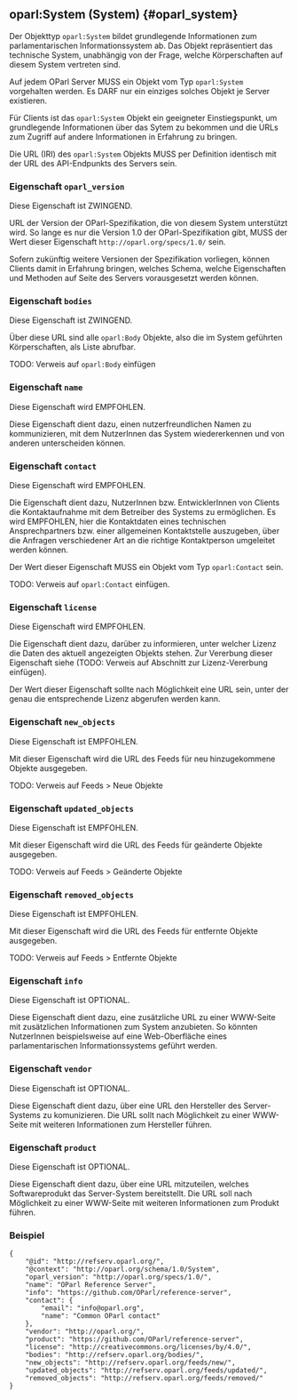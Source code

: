 oparl:System (System)   {#oparl_system}
--------------------

Der Objekttyp `oparl:System` bildet grundlegende Informationen zum
parlamentarischen Informationssystem ab. Das Objekt repräsentiert
das technische System, unabhängig von der Frage, welche Körperschaften
auf diesem System vertreten sind.

Auf jedem OParl Server MUSS ein Objekt vom Typ `oparl:System` vorgehalten
werden. Es DARF nur ein einziges solches Objekt je Server existieren.

Für Clients ist das `oparl:System` Objekt ein geeigneter Einstiegspunkt,
um grundlegende Informationen über das Sytem zu bekommen und die URLs
zum Zugriff auf andere Informationen in Erfahrung zu bringen.

Die URL (IRI) des `oparl:System` Objekts MUSS per Definition identisch mit
der URL des API-Endpunkts des Servers sein.

### Eigenschaft `oparl_version`

Diese Eigenschaft ist ZWINGEND.

URL der Version der OParl-Spezifikation, die von diesem System unterstützt wird.
So lange es nur die Version 1.0 der OParl-Spezifikation gibt, MUSS der Wert dieser
Eigenschaft `http://oparl.org/specs/1.0/` sein.

Sofern zukünftig weitere Versionen der Spezifikation vorliegen, können Clients damit
in Erfahrung bringen, welches Schema, welche Eigenschaften und Methoden auf Seite des
Servers vorausgesetzt werden können.

### Eigenschaft `bodies`

Diese Eigenschaft ist ZWINGEND.

Über diese URL sind alle `oparl:Body` Objekte, also die im System geführten Körperschaften, als Liste abrufbar.

TODO: Verweis auf `oparl:Body` einfügen

### Eigenschaft `name`

Diese Eigenschaft wird EMPFOHLEN.

Diese Eigenschaft dient dazu, einen nutzerfreundlichen Namen zu kommunizieren, mit dem
NutzerInnen das System wiedererkennen und von anderen unterscheiden können.

### Eigenschaft `contact`

Diese Eigenschaft wird EMPFOHLEN.

Die Eigenschaft dient dazu, NutzerInnen bzw. EntwicklerInnen von Clients die Kontaktaufnahme
mit dem Betreiber des Systems zu ermöglichen. Es wird EMPFOHLEN, hier die Kontaktdaten
eines technischen Ansprechpartners bzw. einer allgemeinen Kontaktstelle auszugeben, über die
Anfragen verschiedener Art an die richtige Kontaktperson umgeleitet werden können.

Der Wert dieser Eigenschaft MUSS ein Objekt vom Typ `oparl:Contact` sein.

TODO: Verweis auf `oparl:Contact` einfügen.

### Eigenschaft `license`

Diese Eigenschaft wird EMPFOHLEN.

Die Eigenschaft dient dazu, darüber zu informieren, unter welcher Lizenz die Daten
des aktuell angezeigten Objekts stehen. Zur Vererbung dieser Eigenschaft siehe
(TODO: Verweis auf Abschnitt zur Lizenz-Vererbung einfügen).

Der Wert dieser Eigenschaft sollte nach Möglichkeit eine URL sein, unter der genau die
entsprechende Lizenz abgerufen werden kann.

### Eigenschaft `new_objects`

Diese Eigenschaft ist EMPFOHLEN.

Mit dieser Eigenschaft wird die URL des Feeds für neu hinzugekommene Objekte ausgegeben.

TODO: Verweis auf Feeds > Neue Objekte

### Eigenschaft `updated_objects`

Diese Eigenschaft ist EMPFOHLEN.

Mit dieser Eigenschaft wird die URL des Feeds für geänderte Objekte ausgegeben.

TODO: Verweis auf Feeds > Geänderte Objekte

### Eigenschaft `removed_objects`

Diese Eigenschaft ist EMPFOHLEN.

Mit dieser Eigenschaft wird die URL des Feeds für entfernte Objekte ausgegeben.

TODO: Verweis auf Feeds > Entfernte Objekte

### Eigenschaft `info`

Diese Eigenschaft ist OPTIONAL.

Diese Eigenschaft dient dazu, eine zusätzliche URL zu einer
WWW-Seite mit zusätzlichen Informationen zum System anzubieten. So könnten NutzerInnen
beispielsweise auf eine Web-Oberfläche eines parlamentarischen Informationssystems
geführt werden.

### Eigenschaft `vendor`

Diese Eigenschaft ist OPTIONAL.

Diese Eigenschaft dient dazu, über eine URL den Hersteller des Server-Systems zu komunizieren.
Die URL sollt nach Möglichkeit zu einer WWW-Seite mit weiteren Informationen zum Hersteller führen.

### Eigenschaft `product`

Diese Eigenschaft ist OPTIONAL.

Diese Eigenschaft dient dazu, über eine URL mitzuteilen, welches Softwareprodukt
das Server-System bereitstellt. Die URL soll nach Möglichkeit zu einer WWW-Seite
mit weiteren Informationen zum Produkt führen.



### Beispiel

~~~~~  {#OParlSystem_ex1 .json}
{
    "@id": "http://refserv.oparl.org/",
    "@context": "http://oparl.org/schema/1.0/System",
    "oparl_version": "http://oparl.org/specs/1.0/",
    "name": "OParl Reference Server",
    "info": "https://github.com/OParl/reference-server",
    "contact": {
        "email": "info@oparl.org",
        "name": "Common OParl contact"
    }, 
    "vendor": "http://oparl.org/",
    "product": "https://github.com/OParl/reference-server",
    "license": "http://creativecommons.org/licenses/by/4.0/",
    "bodies": "http://refserv.oparl.org/bodies/",
    "new_objects": "http://refserv.oparl.org/feeds/new/",
    "updated_objects": "http://refserv.oparl.org/feeds/updated/",
    "removed_objects": "http://refserv.oparl.org/feeds/removed/"
}
~~~~~
